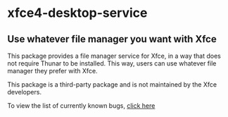 # xfce4-desktop-service
 Use whatever file manager you want with Xfce
---

This package provides a file manager service for Xfce, in a way that does not require Thunar to be installed.
 This way, users can use whatever file manager they prefer with Xfce.

 This package is a third-party package and is not maintained by the Xfce developers.
 
 To view the list of currently known bugs, [click here](https://github.com/drauger-os-development/xfce4-desktop-service/blob/master/known_bugs.md)